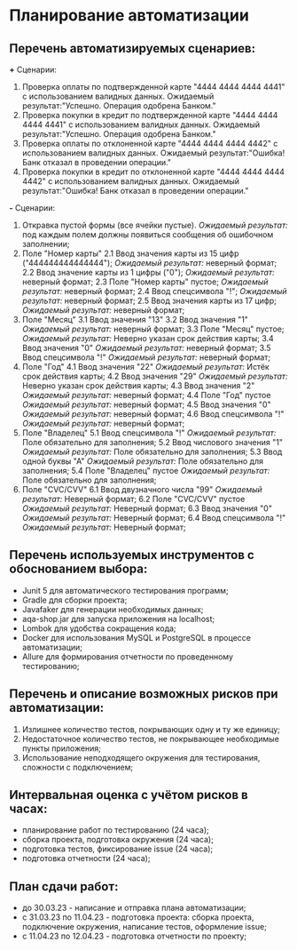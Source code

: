 # **Планирование автоматизации**
## **Перечень автоматизируемых сценариев:**

**+** Сценарии:
1. Проверка оплаты по подтвержденной карте "4444 4444 4444 4441" с использованием валидных данных. Ожидаемый результат:"Успешно. Операция одобрена Банком."
2. Проверка покупки в кредит по подтвержденной карте "4444 4444 4444 4441" с использованием валидных данных. Ожидаемый результат:"Успешно. Операция одобрена Банком."
3. Проверка оплаты по отклоненной карте "4444 4444 4444 4442" с использованием валидных данных. Ожидаемый результат:"Ошибка! Банк отказал в проведении операции."
4. Проверка покупки в кредит по отклоненной карте "4444 4444 4444 4442" с использованием валидных данных. Ожидаемый результат:"Ошибка! Банк отказал в проведении операции."

**-** Сценарии:
1. Откравка пустой формы (все ячейки пустые). *Ожидаемый результат:* под каждым полем должны появиться сообщения об ошибочном заполнении;
2. Поле "Номер карты"
   2.1 Ввод значения карты из 15 цифр ("444444444444444"); *Ожидаемый результат:* неверный формат; 
   2.2 Ввод значение карты из 1 цифры ("0"); *Ожидаемый результат:* неверный формат;
   2.3 Поле "Номер карты" пустое; *Ожидаемый результат:* неверный формат;
   2.4 Ввод спецсимвола "!"; *Ожидаемый результат:* неверный формат;
   2.5 Ввод значения карты из 17 цифр; *Ожидаемый результат:* неверный формат;
3. Поле "Месяц"
   3.1 Ввод значения "13"
   3.2 Ввод значения "1" *Ожидаемый результат:* неверный формат;
   3.3 Поле "Месяц" пустое; *Ожидаемый результат:* Неверно указан срок действия карты;
   3.4 Ввод значения "0" *Ожидаемый результат:* неверный формат;
   3.5 Ввод спецсимвола "!" *Ожидаемый результат:* неверный формат;
4. Поле "Год"
   4.1 Ввод значения "22" *Ожидаемый результат:* Истёк срок действия карты;
   4.2 Ввод значения "29" *Ожидаемый результат:* Неверно указан срок действия карты;
   4.3 Ввод значения "2" *Ожидаемый результат:* неверный формат;
   4.4 Поле "Год" пустое *Ожидаемый результат:* неверный формат;
   4.5 Ввод значения "0" *Ожидаемый результат:* неверный формат;
   4.6 Ввод спецсимвола "!" *Ожидаемый результат:* неверный формат;
5. Поле "Владелец"
   5.1 Ввод спецсимвола "!" *Ожидаемый результат:* Поле обязательно для заполнения;
   5.2 Ввод числового значения "1" *Ожидаемый результат:* Поле обязательно для заполнения;
   5.3 Ввод одной буквы "А" *Ожидаемый результат:* Поле обязательно для заполнения;
   5.4 Поле "Владелец" пустое *Ожидаемый результат:* Поле обязательно для заполнения;
6. Поле "CVC/CVV"
   6.1 Ввод двузначного числа "99" *Ожидаемый результат:* Неверный формат;
   6.2 Поле "CVC/CVV" пустое *Ожидаемый результат:* Неверный формат;
   6.3 Ввод значения "0" *Ожидаемый результат:* Неверный формат;
   6.4 Ввод спецсимвола "!" *Ожидаемый результат:* Неверный формат;


## **Перечень используемых инструментов с обоснованием выбора:**
* Junit 5 для автоматического тестирования программ;
* Gradle для сборки проекта;
* Javafaker для генерации необходимых данных;
* aqa-shop.jar для запуска приложения на localhost;
* Lombok для удобства сокращения кода;
* Docker для использования MySQL и PostgreSQL в процессе автоматизации;
* Allure для формирования отчетности по проведенному тестированию;


## **Перечень и описание возможных рисков при автоматизации:**
1. Излишнее количество тестов, покрывающих одну и ту же единицу;
2. Недостаточное количество тестов, не покрывающее необходимые пункты приложения;
3. Использование неподходящего окружения для тестирования, сложности с подключением;

## **Интервальная оценка с учётом рисков в часах:**
- планирование работ по тестированию (24 часа);
- сборка проекта, подготовка окружения (24 часа);
- подготовка тестов, фиксирование issue (24 часа);
- подготовка отчетности (24 часа); 

## **План сдачи работ:**
- до 30.03.23 - написание и отправка плана автоматизации;
- с 31.03.23 по 11.04.23 - подготовка проекта: сборка проекта, подключение окружения, написание тестов, оформление issue;
- с 11.04.23 по 12.04.23 - подготовка отчетности по проекту;